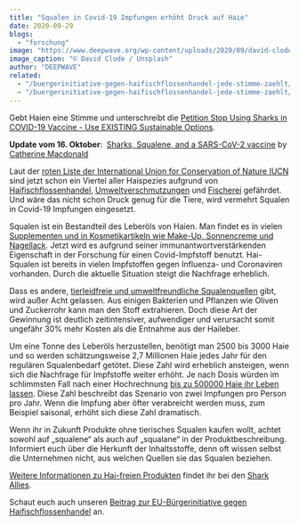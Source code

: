 ```yaml
---
title: "Squalen in Covid-19 Impfungen erhöht Druck auf Haie"
date: 2020-09-29
blogs: 
  - "forschung"
image: "https://www.deepwave.org/wp-content/uploads/2020/09/david-clode-o3r7oVPZnZI-unsplash-scaled.jpg"
image_caption: "© David Clode / Unsplash"
author: "DEEPWAVE"
related: 
  - "/buergerinitiative-gegen-haifischflossenhandel-jede-stimme-zaehlt/"
  - "/buergerinitiative-gegen-haifischflossenhandel-jede-stimme-zaehlt/"
---
```


Gebt Haien eine Stimme und unterschreibt die [Petition Stop Using Sharks in COVID-19 Vaccine - Use EXISTING Sustainable Options](https://www.change.org/p/us-fda-food-and-drug-administration-of-the-united-states-of-america-stop-using-sharks-in-covid-19-vaccine-use-existing-sustainable-options).

**Update vom 16. Oktober**:  [Sharks, Squalene, and a SARS-CoV-2 vaccine](https://www.southernfriedscience.com/sharks-squalene-and-a-sars-cov-2-vaccine/) by [Catherine Macdonald](https://www.southernfriedscience.com/author/catherine-macdonald/)

Laut der [roten Liste der International Union for Conservation of Nature IUCN](https://www.iucn.org/content/a-quarter-sharks-and-rays-threatened-extinction) sind jetzt schon ein Viertel aller Haispezies aufgrund von [Haifischflossenhandel](https://www.deepwave.org/buergerinitiative-gegen-haifischflossenhandel-jede-stimme-zaehlt/), [Umweltverschmutzungen](https://www.deepwave.org/die-ozeane/verschmutzung/) und [Fischerei](https://www.deepwave.org/die-ozeane/überfischung/) gefährdet. Und wäre das nicht schon Druck genug für die Tiere, wird vermehrt Squalen in Covid-19 Impfungen eingesetzt.

Squalen ist ein Bestandteil des Leberöls von Haien. Man findet es in vielen [Supplementen und in Kosmetikartikeln wie Make-Up, Sonnencreme und Nagellack](https://www.sharkallies.com/shark-free-products/sharks-and-squalene-in-supplements). Jetzt wird es aufgrund seiner immunantwortverstärkenden Eigenschaft in der Forschung für einen Covid-Impfstoff benutzt. Hai-Squalen ist bereits in vielen Impfstoffen gegen Influenza- und Coronaviren vorhanden. Durch die aktuelle Situation steigt die Nachfrage erheblich.

Dass es andere, [tierleidfreie und umweltfreundliche Squalenquellen](https://www.sharkallies.com/shark-free-products/alternatives-to-animal-squalene) gibt, wird außer Acht gelassen. Aus einigen Bakterien und Pflanzen wie Oliven und Zuckerrohr kann man den Stoff extrahieren. Doch diese Art der Gewinnung ist deutlich zeitintensiver, aufwendiger und verursacht somit ungefähr 30% mehr Kosten als die Entnahme aus der Haileber.

Um eine Tonne des Leberöls herzustellen, benötigt man 2500 bis 3000 Haie und so werden schätzungsweise 2,7 Millionen Haie jedes Jahr für den regulären Squalenbedarf getötet. Diese Zahl wird erheblich ansteigen, wenn sich die Nachfrage für Impfstoffe weiter erhöht. Je nach Dosis würden im schlimmsten Fall nach einer Hochrechnung [bis zu 500000 Haie ihr Leben lassen](https://www.sharkallies.com/shark-free-products/how-many-sharks-are-vaccines-demanding). Diese Zahl beschreibt das Szenario von zwei Impfungen pro Person pro Jahr. Wenn die Impfung aber öfter verabreicht werden muss, zum Beispiel saisonal, erhöht sich diese Zahl dramatisch.

Wenn ihr in Zukunft Produkte ohne tierisches Squalen kaufen wollt, achtet sowohl auf „squalene“ als auch auf „squalane“ in der Produktbeschreibung. Informiert euch über die Herkunft der Inhaltsstoffe, denn oft wissen selbst die Unternehmen nicht, aus welchen Quellen sie das Squalen beziehen.

[Weitere Informationen zu Hai-freien Produkten](https://www.sharkallies.com/shark-free-products) findet ihr bei den [Shark Allies](https://www.sharkallies.com/).

Schaut euch auch unseren [Beitrag zur EU-Bürgerinitiative gegen Haifischflossenhandel](https://www.deepwave.org/buergerinitiative-gegen-haifischflossenhandel-jede-stimme-zaehlt/) an.
